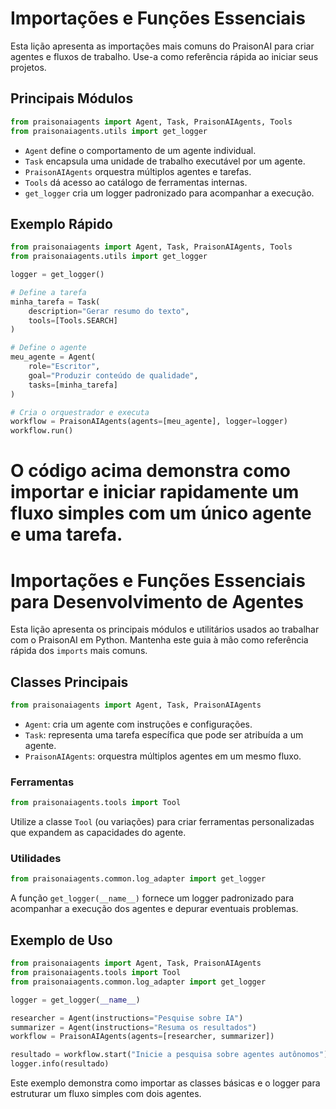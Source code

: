 
# Importações e Funções Essenciais

Esta lição apresenta as importações mais comuns do PraisonAI para criar agentes e fluxos de trabalho. Use-a como referência rápida ao iniciar seus projetos.

## Principais Módulos

```python
from praisonaiagents import Agent, Task, PraisonAIAgents, Tools
from praisonaiagents.utils import get_logger
```

- `Agent` define o comportamento de um agente individual.
- `Task` encapsula uma unidade de trabalho executável por um agente.
- `PraisonAIAgents` orquestra múltiplos agentes e tarefas.
- `Tools` dá acesso ao catálogo de ferramentas internas.
- `get_logger` cria um logger padronizado para acompanhar a execução.

## Exemplo Rápido

```python
from praisonaiagents import Agent, Task, PraisonAIAgents, Tools
from praisonaiagents.utils import get_logger

logger = get_logger()

# Define a tarefa
minha_tarefa = Task(
    description="Gerar resumo do texto",
    tools=[Tools.SEARCH]
)

# Define o agente
meu_agente = Agent(
    role="Escritor",
    goal="Produzir conteúdo de qualidade",
    tasks=[minha_tarefa]
)

# Cria o orquestrador e executa
workflow = PraisonAIAgents(agents=[meu_agente], logger=logger)
workflow.run()
```

O código acima demonstra como importar e iniciar rapidamente um fluxo simples com um único agente e uma tarefa.
=======
# Importações e Funções Essenciais para Desenvolvimento de Agentes

Esta lição apresenta os principais módulos e utilitários usados ao trabalhar com o PraisonAI em Python. Mantenha este guia à mão como referência rápida dos `imports` mais comuns.

## Classes Principais

```python
from praisonaiagents import Agent, Task, PraisonAIAgents
```

- `Agent`: cria um agente com instruções e configurações.
- `Task`: representa uma tarefa específica que pode ser atribuída a um agente.
- `PraisonAIAgents`: orquestra múltiplos agentes em um mesmo fluxo.

### Ferramentas

```python
from praisonaiagents.tools import Tool
```

Utilize a classe `Tool` (ou variações) para criar ferramentas personalizadas que expandem as capacidades do agente.

### Utilidades

```python
from praisonaiagents.common.log_adapter import get_logger
```

A função `get_logger(__name__)` fornece um logger padronizado para acompanhar a execução dos agentes e depurar eventuais problemas.

## Exemplo de Uso

```python
from praisonaiagents import Agent, Task, PraisonAIAgents
from praisonaiagents.tools import Tool
from praisonaiagents.common.log_adapter import get_logger

logger = get_logger(__name__)

researcher = Agent(instructions="Pesquise sobre IA")
summarizer = Agent(instructions="Resuma os resultados")
workflow = PraisonAIAgents(agents=[researcher, summarizer])

resultado = workflow.start("Inicie a pesquisa sobre agentes autônomos")
logger.info(resultado)
```

Este exemplo demonstra como importar as classes básicas e o logger para estruturar um fluxo simples com dois agentes.

